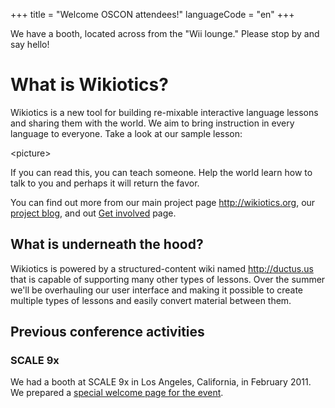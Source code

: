 +++
title = "Welcome OSCON attendees!"
languageCode = "en"
+++

We have a booth, located across from the "Wii lounge." Please stop by
and say hello\!

# What is Wikiotics?

Wikiotics is a new tool for building re-mixable interactive language
lessons and sharing them with the world. We aim to bring instruction in
every language to everyone. Take a look at our sample lesson:

\<picture\>

If you can read this, you can teach someone. Help the world learn how to
talk to you and perhaps it will return the favor.

You can find out more from our main project page <http://wikiotics.org>,
our [project blog](http://blog.wikiotics.org), and out [Get
involved](/en/Get_involved) page.

## What is underneath the hood?

Wikiotics is powered by a structured-content wiki named
<http://ductus.us> that is capable of supporting many other types of
lessons. Over the summer we'll be overhauling our user interface and
making it possible to create multiple types of lessons and easily
convert material between them.

## Previous conference activities

### SCALE 9x

We had a booth at SCALE 9x in Los Angeles, California, in February 2011.
We prepared a [special welcome page for the event](/en/scale9x).
